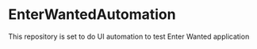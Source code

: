 # EnterWantedAutomation
This repository is set to do UI automation to test Enter Wanted application 
